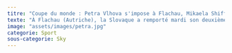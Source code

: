 ```yaml
---
titre: "Coupe du monde : Petra Vlhova s'impose à Flachau, Mikaela Shiffrin finit 3ème"
texte: "À Flachau (Autriche), la Slovaque a remporté mardi son deuxième slalom consécutif après Zagreb le 4 janvier. Mikaela Shiffrin, 3e, n'avait plus été battue deux fois d'affilée depuis plus de cinq ans. Après une première manche remportée de haute volée, Petra Vlhova a réussi à s'imposer à Flachau, mardi soir, malgré le cinquième temps seulement en deuxième manche. Après son succès à Zagreb (Croatie) le 4 janvier, la Slovaque réalise un brillant début d'année 2020. En 1'53''65, elle a terrassé de nouveau la reine de la discipline, Mikaela Shiffrin, seulement troisième à Flachau. Car l'Américaine a également été devancée par la Suédoise Anna Swenn Larsson. La Suédoise a signé la meilleure deuxième manche (59''66) pour finir à un petit dixième de Vhlova. Shiffrin est, elle, reléguée à 0''43 de la Slovaque. Déjà battue à Zagreb, l'Américaine laisse échapper deux slaloms consécutifs dans la même saison pour la première fois depuis plus de cinq ans !"
image: "assets/images/petra.jpg"
categorie: Sport
sous-categorie: Sky
---
```

